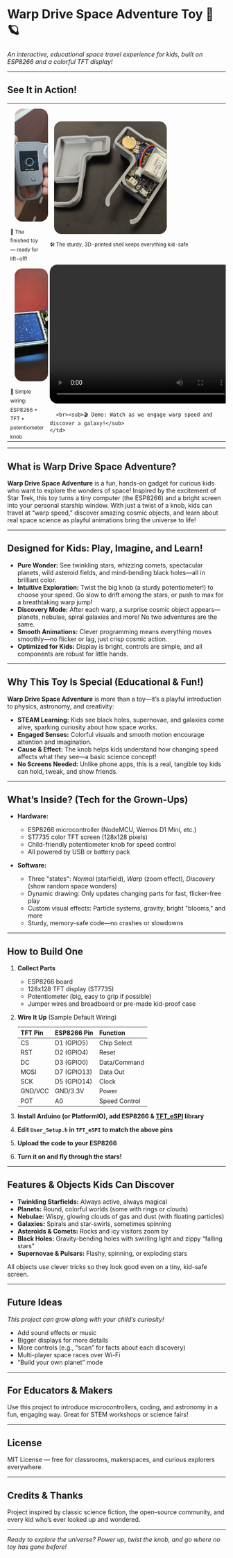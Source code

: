 # Warp Drive Space Adventure Toy 🚀🪐

*An interactive, educational space travel experience for kids, built on ESP8266 and a colorful TFT display!*

---

## See It in Action!

<table>
  <tr>
    <td>
      <img src="images/product_main.jpg" alt="Product overview" style="object-fit:cover;width:260px;height:260px;border-radius:18px;margin:10px;display:inline-block;vertical-align:middle;" />
      <br><sub>🌟 The finished toy — ready for lift-off!</sub>
    </td>
    <td>
     <img src="images/3d_printed_module.jpg" alt="3D printed case" style="object-fit:cover;width:260px;height:260px;border-radius:18px;margin:10px;display:inline-block;vertical-align:middle;" />
 <br><sub>🛠️ The sturdy, 3D-printed shell keeps everything kid-safe</sub>
    </td>
  </tr>
  <tr>
    <td>
      <img src="images/setup_photo.jpg" alt="Setup wiring" style="object-fit:cover;width:260px;height:260px;border-radius:18px;margin:10px;display:inline-block;vertical-align:middle;" />
<br><sub>🔌 Simple wiring: ESP8266 + TFT + potentiometer knob</sub>
    </td>
    <td>
      <video width="420" height="320" controls style="border-radius:18px;object-fit:cover;">
  <source src="images/demo.mp4" type="video/mp4">
  Your browser does not support the video tag.
</video>

      <br><sub>🎬 Demo: Watch as we engage warp speed and discover a galaxy!</sub>
    </td>
  </tr>
</table>

---

## What is Warp Drive Space Adventure?

**Warp Drive Space Adventure** is a fun, hands-on gadget for curious kids who want to explore the wonders of space! Inspired by the excitement of Star Trek, this toy turns a tiny computer (the ESP8266) and a bright screen into your personal starship window. With just a twist of a knob, kids can travel at “warp speed,” discover amazing cosmic objects, and learn about real space science as playful animations bring the universe to life!

---

## Designed for Kids: Play, Imagine, and Learn!

- **Pure Wonder:** See twinkling stars, whizzing comets, spectacular planets, wild asteroid fields, and mind-bending black holes—all in brilliant color.
- **Intuitive Exploration:** Twist the big knob (a sturdy potentiometer!) to choose your speed. Go slow to drift among the stars, or push to max for a breathtaking warp jump!
- **Discovery Mode:** After each warp, a surprise cosmic object appears—planets, nebulae, spiral galaxies and more! No two adventures are the same.
- **Smooth Animations:** Clever programming means everything moves smoothly—no flicker or lag, just crisp cosmic action.
- **Optimized for Kids:** Display is bright, controls are simple, and all components are robust for little hands.

---

## Why This Toy Is Special (Educational & Fun!)

**Warp Drive Space Adventure** is more than a toy—it’s a playful introduction to physics, astronomy, and creativity:

- **STEAM Learning:** Kids see black holes, supernovae, and galaxies come alive, sparking curiosity about how space works.
- **Engaged Senses:** Colorful visuals and smooth motion encourage attention and imagination.
- **Cause & Effect:** The knob helps kids understand how changing speed affects what they see—a basic science concept!
- **No Screens Needed:** Unlike phone apps, this is a real, tangible toy kids can hold, tweak, and show friends.

---

## What’s Inside? (Tech for the Grown-Ups)

- **Hardware:**
  - ESP8266 microcontroller (NodeMCU, Wemos D1 Mini, etc.)
  - ST7735 color TFT screen (128x128 pixels)
  - Child-friendly potentiometer knob for speed control
  - All powered by USB or battery pack

- **Software:**
  - Three "states": *Normal* (starfield), *Warp* (zoom effect), *Discovery* (show random space wonders)
  - Dynamic drawing: Only updates changing parts for fast, flicker-free play
  - Custom visual effects: Particle systems, gravity, bright "blooms," and more
  - Sturdy, memory-safe code—no crashes or slowdowns

---

## How to Build One

1. **Collect Parts**
   - ESP8266 board
   - 128x128 TFT display (ST7735)
   - Potentiometer (big, easy to grip if possible)
   - Jumper wires and breadboard or pre-made kid-proof case

2. **Wire It Up** (Sample Default Wiring)

   | TFT Pin | ESP8266 Pin | Function        |
   |---------|-------------|-----------------|
   | CS      | D1 (GPIO5)  | Chip Select     |
   | RST     | D2 (GPIO4)  | Reset           |
   | DC      | D3 (GPIO0)  | Data/Command    |
   | MOSI    | D7 (GPIO13) | Data Out        |
   | SCK     | D5 (GPIO14) | Clock           |
   | GND/VCC | GND/3.3V    | Power           |
   | POT     | A0          | Speed Control   |

3. **Install Arduino (or PlatformIO), add ESP8266 & [TFT_eSPI](https://github.com/Bodmer/TFT_eSPI) library**
4. **Edit `User_Setup.h` in `TFT_eSPI` to match the above pins**
5. **Upload the code to your ESP8266**
6. **Turn it on and fly through the stars!**

---

## Features & Objects Kids Can Discover

- **Twinkling Starfields:** Always active, always magical
- **Planets:** Round, colorful worlds (some with rings or clouds)
- **Nebulae:** Wispy, glowing clouds of gas and dust (with floating particles)
- **Galaxies:** Spirals and star-swirls, sometimes spinning
- **Asteroids & Comets:** Rocks and icy visitors zoom by
- **Black Holes:** Gravity-bending holes with swirling light and zippy “falling stars”
- **Supernovae & Pulsars:** Flashy, spinning, or exploding stars

All objects use clever tricks so they look good even on a tiny, kid-safe screen.

---

## Future Ideas

*This project can grow along with your child’s curiosity!*
- Add sound effects or music
- Bigger displays for more details
- More controls (e.g., “scan” for facts about each discovery)
- Multi-player space races over Wi-Fi
- “Build your own planet” mode

---

## For Educators & Makers

Use this project to introduce microcontrollers, coding, and astronomy in a fun, engaging way. Great for STEM workshops or science fairs!

---

## License

MIT License — free for classrooms, makerspaces, and curious explorers everywhere.

---

## Credits & Thanks

Project inspired by classic science fiction, the open-source community, and every kid who’s ever looked up and wondered.

---

*Ready to explore the universe? Power up, twist the knob, and go where no toy has gone before!*

